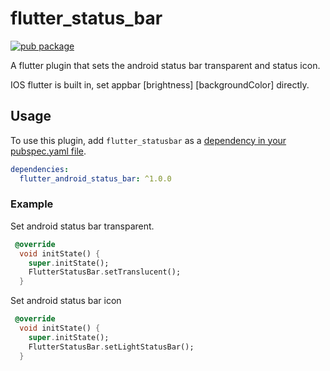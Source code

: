 # flutter_status_bar

[![pub package](https://img.shields.io/pub/v/flutter_status_bar.svg)](https://pub.dartlang.org/packages/flutter_status_bar)

A  flutter plugin that sets the android status bar transparent and status icon.

IOS flutter is built in, set appbar [brightness] [backgroundColor] directly.

## Usage
To use this plugin, add `flutter_statusbar` as a [dependency in your pubspec.yaml file](https://flutter.io/platform-plugins/).

```yaml
dependencies:
  flutter_android_status_bar: ^1.0.0
```

### Example
Set android status bar transparent.
```dart
 @override
  void initState() {
    super.initState();
    FlutterStatusBar.setTranslucent();
  }
```

Set android status bar icon

```dart
 @override
  void initState() {
    super.initState();
    FlutterStatusBar.setLightStatusBar();
  }

```
